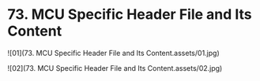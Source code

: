 # 73. MCU Specific Header File and Its Content



![01](73. MCU Specific Header File and Its Content.assets/01.jpg)

![02](73. MCU Specific Header File and Its Content.assets/02.jpg)
